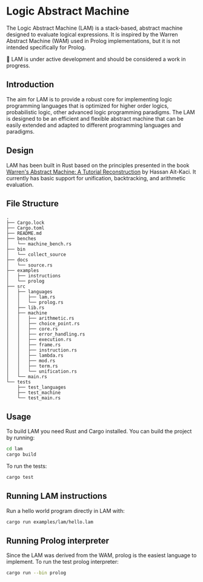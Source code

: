 # Logic Abstract Machine

The Logic Abstract Machine (LAM) is a stack-based, abstract machine designed to evaluate logical expressions. It is inspired by the Warren Abstract Machine (WAM) used in Prolog implementations, but it is not intended specifically for Prolog.

🚧 LAM is under active development and should be considered a work in progress.

## Introduction

The aim for LAM is to provide a robust core for implementing logic programming languages that is optimized for higher order logics, probabilistic logic, other advanced logic programming paradigms. The LAM is designed to be an efficient and flexible abstract machine that can be easily extended and adapted to different programming languages and paradigms.

## Design

LAM has been built in Rust based on the principles presented in the book [Warren's Abstract Machine: A Tutorial Reconstruction](https://direct.mit.edu/books/monograph/4253/Warren-s-Abstract-MachineA-Tutorial-Reconstruction) by Hassan Ait-Kaci. It currently has basic support for unification, backtracking, and arithmetic evaluation.

## File Structure

```
.
├── Cargo.lock
├── Cargo.toml
├── README.md
├── benches
│   └── machine_bench.rs
├── bin
│   └── collect_source
├── docs
│   └── source.rs
├── examples
│   ├── instructions
│   └── prolog
├── src
│   ├── languages
│   │   ├── lam.rs
│   │   └── prolog.rs
│   ├── lib.rs
│   ├── machine
│   │   ├── arithmetic.rs
│   │   ├── choice_point.rs
│   │   ├── core.rs
│   │   ├── error_handling.rs
│   │   ├── execution.rs
│   │   ├── frame.rs
│   │   ├── instruction.rs
│   │   ├── lambda.rs
│   │   ├── mod.rs
│   │   ├── term.rs
│   │   └── unification.rs
│   └── main.rs
└── tests
    ├── test_languages
    ├── test_machine
    └── test_main.rs
```

## Usage

To build LAM you need Rust and Cargo installed. You can build the project by running:

```bash
cd lam
cargo build
```

To run the tests:

```bash
cargo test
```

## Running LAM instructions

Run a hello world program directly in LAM with:

```bash
cargo run examples/lam/hello.lam
```

## Running Prolog interpreter

Since the LAM was derived from the WAM, prolog is the easiest language to implement. To run the test prolog interpreter:

```bash
cargo run --bin prolog
```